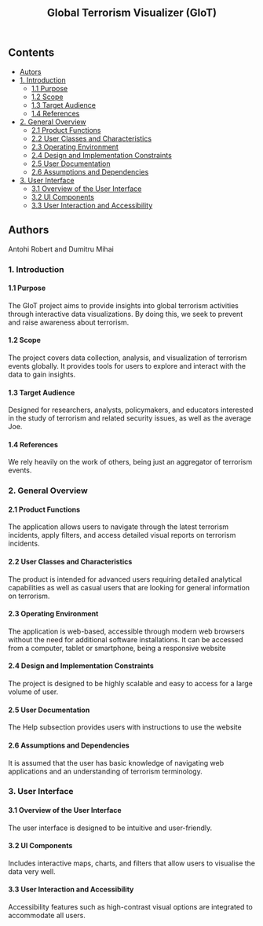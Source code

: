 <!DOCTYPE html>
<html lang="en">
<head>
    <meta charset="UTF-8">
    <title>Global Terrorism Visualizer (GloT)</title>
</head>
<body>
<article>
    <header>
        <h1>Global Terrorism Visualizer (GloT)</h1>
    </header>
    <h2>Contents</h2>
    <ul>
        <li><a href="#authors">Autors</a></li>
        <li><a href="#introduction">1. Introduction</a>
            <ul>
                <li><a href="#purpose">1.1 Purpose</a></li>
                <li><a href="#scope">1.2 Scope</a></li>
                <li><a href="#audience">1.3 Target Audience</a></li>
                <li><a href="#references">1.4 References</a></li>
            </ul>
        </li>
        <li><a href="#overview">2. General Overview</a>
            <ul>
                <li><a href="#product-functions">2.1 Product Functions</a></li>
                <li><a href="#user-classes">2.2 User Classes and Characteristics</a></li>
                <li><a href="#operating-environment">2.3 Operating Environment</a></li>
                <li><a href="#design-constraints">2.4 Design and Implementation Constraints</a></li>
                <li><a href="#user-documentation">2.5 User Documentation</a></li>
                <li><a href="#assumptions-dependencies">2.6 Assumptions and Dependencies</a></li>
            </ul>
        </li>
        <li><a href="#user-interface">3. User Interface</a>
            <ul>
                <li><a href="#ui-overview">3.1 Overview of the User Interface</a></li>
                <li><a href="#ui-components">3.2 UI Components</a></li>
                <li><a href="#ui-interaction">3.3 User Interaction and Accessibility</a></li>
            </ul>
        </li>
    </ul>
    <section id="authors">
        <h2>Authors</h2>
        <p>Antohi Robert and Dumitru Mihai</p>
    </section>
    <section id="introduction">
        <h3>1. Introduction</h3>
        <section id="purpose">
            <h4>1.1 Purpose</h4>
            <p>The GloT project aims to provide insights into global terrorism activities through interactive data visualizations. By doing this, we seek to prevent and raise awareness about terrorism.</p>
        </section>
        <section id="scope">
            <h4>1.2 Scope</h4>
            <p>The project covers data collection, analysis, and visualization of terrorism events globally. It provides tools for users to explore and interact with the data to gain insights.</p>
        </section>
        <section id="audience">
            <h4>1.3 Target Audience</h4>
            <p>Designed for researchers, analysts, policymakers, and educators interested in the study of terrorism and related security issues, as well
            as the average Joe.</p>
        </section>
        <section id="references">
            <h4>1.4 References</h4>
            <p>We rely heavily on the work of others, being just an aggregator of terrorism events.</p>
        </section>
    </section>
    <section id="overview">
        <h3>2. General Overview</h3>
        <section id="product-functions">
            <h4>2.1 Product Functions</h4>
            <p>The application allows users to navigate through the latest terrorism incidents, apply filters, and access detailed visual reports on terrorism incidents.</p>
        </section>
        <section id="user-classes">
            <h4>2.2 User Classes and Characteristics</h4>
            <p>The product is intended for advanced users requiring detailed analytical capabilities as well as casual users that are looking for general information on terrorism.</p>
        </section>
        <section id="operating-environment">
            <h4>2.3 Operating Environment</h4>
            <p>The application is web-based, accessible through modern web browsers without the need for additional software installations. It can be accessed from a computer, tablet or smartphone, being a responsive website</p>
        </section>
        <section id="design-constraints">
            <h4>2.4 Design and Implementation Constraints</h4>
            <p>The project is designed to be highly scalable and easy to access for a large volume of user.</p>
        </section>
        <section id="user-documentation">
            <h4>2.5 User Documentation</h4>
            <p>The Help subsection provides users with instructions to use the website</p>
        </section>
        <section id="assumptions-dependencies">
            <h4>2.6 Assumptions and Dependencies</h4>
            <p>It is assumed that the user has basic knowledge of navigating web applications and an understanding of terrorism terminology.</p>
        </section>
    </section>
    <section id="user-interface">
        <h3>3. User Interface</h3>
        <section id="ui-overview">
            <h4>3.1 Overview of the User Interface</h4>
            <p>The user interface is designed to be intuitive and user-friendly.</p>
        </section>
        <section id="ui-components">
            <h4>3.2 UI Components</h4>
            <p>Includes interactive maps, charts, and filters that allow users to visualise the data very well.</p>
        </section>
        <section id="ui-interaction">
            <h4>3.3 User Interaction and Accessibility</h4>
            <p>Accessibility features such as high-contrast visual options are integrated to accommodate all users.</p>
        </section>
    </section>
</article>
</body>
</html>
